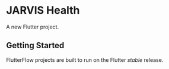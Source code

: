 # JARVIS Health

A new Flutter project.

## Getting Started

FlutterFlow projects are built to run on the Flutter _stable_ release.

